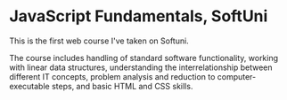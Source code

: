 # JavaScript Fundamentals, SoftUni
This is the first web course I've taken on Softuni.

The course includes handling of standard software functionality, working with linear data structures, understanding the interrelationship between different IT concepts, problem analysis and reduction to computer-executable steps, and basic HTML and CSS skills.
